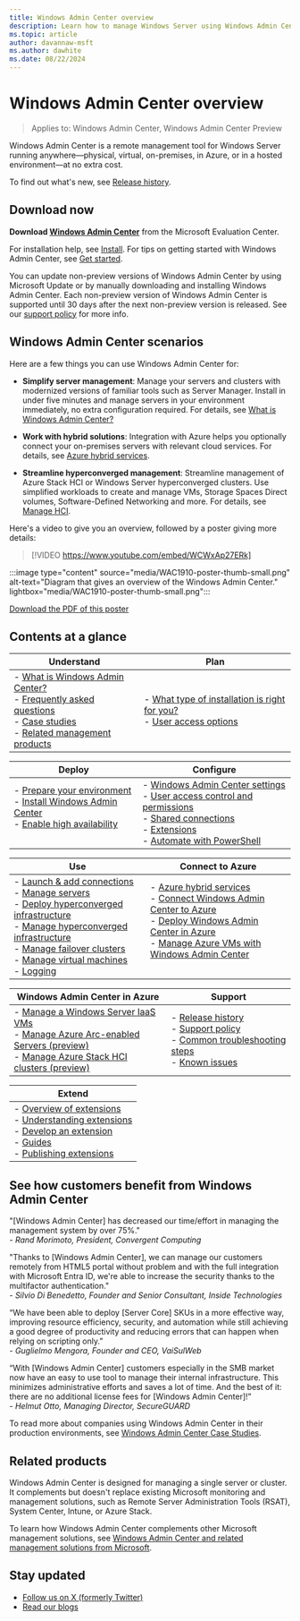 ```yaml
---
title: Windows Admin Center overview
description: Learn how to manage Windows Server using Windows Admin Center (Project Honolulu).
ms.topic: article
author: davannaw-msft
ms.author: dawhite
ms.date: 08/22/2024
---
```


# Windows Admin Center overview

>Applies to: Windows Admin Center, Windows Admin Center Preview

Windows Admin Center is a remote management tool for Windows Server running anywhere&mdash;physical, virtual, on-premises, in Azure, or in a hosted environment&mdash;at no extra cost.

To find out what's new, see [Release history](support/release-history.md).

## Download now

**Download [Windows Admin Center](https://www.microsoft.com/evalcenter/download-windows-admin-center)** from the Microsoft Evaluation Center.

For installation help, see [Install](deploy/install.md). For tips on getting started with Windows Admin Center, see [Get started](use/get-started.md).

You can update non-preview versions of Windows Admin Center by using Microsoft Update or by manually downloading and installing Windows Admin Center. Each non-preview version of Windows Admin Center is supported until 30 days after the next non-preview version is released. See our [support policy](support/index.md) for more info.

## Windows Admin Center scenarios

Here are a few things you can use Windows Admin Center for:

- **Simplify server management**: Manage your servers and clusters with modernized versions of familiar tools such as Server Manager. Install in under five minutes and manage servers in your environment immediately, no extra configuration required. For details, see [What is Windows Admin Center?](understand/what-is.md)

- **Work with hybrid solutions**: Integration with Azure helps you optionally connect your on-premises servers with relevant cloud services. For details, see [Azure hybrid services](azure/index.md).

- **Streamline hyperconverged management**: Streamline management of Azure Stack HCI or Windows Server hyperconverged clusters. Use simplified workloads to create and manage VMs, Storage Spaces Direct volumes, Software-Defined Networking and more. For details, see [Manage HCI](use/manage-hyper-converged.md).

Here's a video to give you an overview, followed by a poster giving more details:
> [!VIDEO https://www.youtube.com/embed/WCWxAp27ERk]

:::image type="content" source="media/WAC1910-poster-thumb-small.png" alt-text="Diagram that gives an overview of the Windows Admin Center." lightbox="media/WAC1910-poster-thumb-small.png":::

[Download the PDF of this poster](https://github.com/MicrosoftDocs/windowsserverdocs/raw/main/WindowsServerDocs/manage/windows-admin-center/media/WindowsAdminCenter1910Poster.pdf)

## Contents at a glance

| Understand | Plan |
|------------|------|
| - [What is Windows Admin Center?](understand/what-is.md) <br> - [Frequently asked questions](understand/faq.yml)<br> - [Case studies](understand/case-studies.md) <br> - [Related management products](understand/related-management.md) | - [What type of installation is right for you?](plan/installation-options.md) <br> - [User access options](plan/user-access-options.md) <br> |

| Deploy | Configure |
|--------|-----------|
| - [Prepare your environment](deploy/prepare-environment.md) <br> - [Install Windows Admin Center](deploy/install.md) <br> - [Enable high availability](deploy/high-availability.md)  <br><br> | - [Windows Admin Center settings](configure/settings.md) <br> - [User access control and permissions](configure/user-access-control.md) <br> - [Shared connections](configure/shared-connections.md) <br> - [Extensions](configure/using-extensions.md) <br> - [Automate with PowerShell](configure/use-powershell.md) |

| Use | Connect to Azure |
|-----|------------------|
| - [Launch & add connections](use/get-started.md) <br> - [Manage servers](use/manage-servers.md) <br> - [Deploy hyperconverged infrastructure](use/deploy-hyperconverged-infrastructure.md) <br> - [Manage hyperconverged infrastructure](use/manage-hyper-converged.md) <br> - [Manage failover clusters](use/manage-failover-clusters.md) <br> - [Manage virtual machines](use/manage-virtual-machines.md) <br> - [Logging](use/logging.md) | - [Azure hybrid services](azure/index.md) <br> - [Connect Windows Admin Center to Azure](azure/azure-integration.md) <br> - [Deploy Windows Admin Center in Azure](azure/deploy-wac-in-azure.md) <br> - [Manage Azure VMs with Windows Admin Center](azure/manage-azure-vms.md) <br><br> |

| Windows Admin Center in Azure | Support |
|-----------------------|-----------------|
| - [Manage a Windows Server IaaS VMs](azure/manage-vm.md) <br> - [Manage Azure Arc-enabled Servers (preview)](azure/manage-arc-hybrid-machines.md) <br> - [Manage Azure Stack HCI clusters (preview)](azure/manage-hci-clusters.md) | - [Release history](support/release-history.md) <br> - [Support policy](support/index.md) <br> - [Common troubleshooting steps](support/troubleshooting.md) <br> - [Known issues](support/known-issues.md) |

| Extend |
|--------|
| - [Overview of extensions](extend/extensibility-overview.md) <br> - [Understanding extensions](extend/understand-extensions.md) <br> - [Develop an extension](extend/developing-extensions.md) <br> - [Guides](extend/publish-extensions.md) <br> - [Publishing extensions](extend/publish-extensions.md) |

## See how customers benefit from Windows Admin Center

"[Windows Admin Center] has decreased our time/effort in managing the management system by over 75%."<br> *- Rand Morimoto, President, Convergent Computing*

"Thanks to [Windows Admin Center], we can manage our customers remotely from HTML5 portal without problem and with the full integration with Microsoft Entra ID, we're able to increase the security thanks to the multifactor authentication."<br> *- Silvio Di Benedetto, Founder and Senior Consultant, Inside Technologies*

“We have been able to deploy [Server Core] SKUs in a more effective way, improving resource efficiency, security, and automation while still achieving a good degree of productivity and reducing errors that can happen when relying on scripting only.” <br> *- Guglielmo Mengora, Founder and CEO, VaiSulWeb*

“With [Windows Admin Center] customers especially in the SMB market now have an easy to use tool to manage their internal infrastructure. This minimizes administrative efforts and saves a lot of time. And the best of it: there are no additional license fees for [Windows Admin Center]!” <br> *- Helmut Otto, Managing Director, SecureGUARD*

To read more about companies using Windows Admin Center in their production environments, see [Windows Admin Center Case Studies](understand/case-studies.md).

## Related products

Windows Admin Center is designed for managing a single server or cluster. It complements but doesn't replace existing Microsoft monitoring and management solutions, such as Remote Server Administration Tools (RSAT), System Center, Intune, or Azure Stack.

To learn how Windows Admin Center complements other Microsoft management solutions, see [Windows Admin Center and related management solutions from Microsoft](understand/related-management.md).

## Stay updated

- [Follow us on X (formerly Twitter)](https://twitter.com/servermgmt)
- [Read our blogs](https://techcommunity.microsoft.com/t5/windows-admin-center-blog/bg-p/Windows-Admin-Center-Blog)
